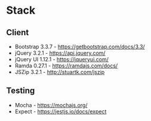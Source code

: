 # Stack

## Client

- Bootstrap 3.3.7 - https://getbootstrap.com/docs/3.3/
- jQuery 3.2.1 - https://api.jquery.com/
- jQuery UI 1.12.1 - https://jqueryui.com/
- Ramda 0.27.1 - https://ramdajs.com/docs/
- JSZip 3.2.1 - http://stuartk.com/jszip

## Testing

- Mocha - https://mochajs.org/
- Expect - https://jestjs.io/docs/expect
